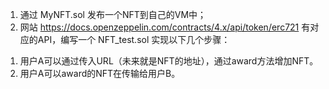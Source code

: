 1. 通过 MyNFT.sol 发布一个NFT到自己的VM中；
2. 网站 https://docs.openzeppelin.com/contracts/4.x/api/token/erc721 有对应的API，编写一个 NFT_test.sol 实现以下几个步骤：

1) 用户A可以通过传入URL（未来就是NFT的地址），通过award方法增加NFT。
2) 用户A可以award的NFT在传输给用户B。